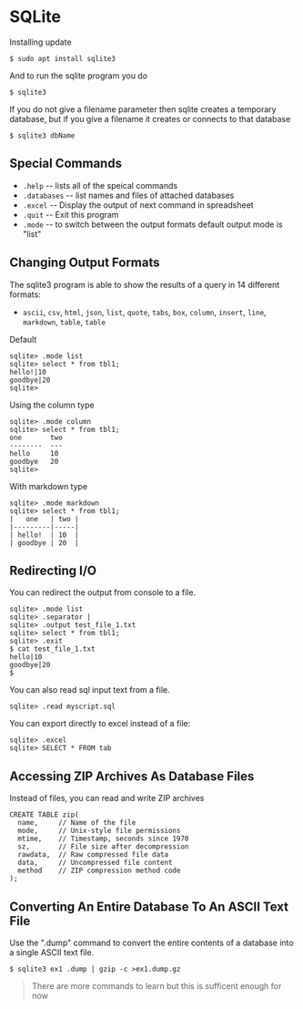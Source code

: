 # SQLite

Installing update
```
$ sudo apt install sqlite3
```
And to run the sqlite program you do
```
$ sqlite3
```
If you do not give a filename parameter then sqlite creates a temporary database, but if you give a filename it creates or connects to that database
```
$ sqlite3 dbName
```

## Special Commands

- `.help` -- lists all of the speical commands
- `.databases` -- list names and files of attached databases
- `.excel` -- Display the output of next command in spreadsheet
- `.quit` -- Exit this program
- `.mode` -- to switch between the output formats default output mode is "list"

## Changing Output Formats

The sqlite3 program is able to show the results of a query in 14 different formats:
- `ascii`, `csv`, `html`, `json`, `list`, `quote`, `tabs`, `box`, `column`, `insert`, `line`, `markdown`, `table`, `table`


Default
```
sqlite> .mode list
sqlite> select * from tbl1;
hello!|10
goodbye|20
sqlite>
```
Using the column type
```
sqlite> .mode column
sqlite> select * from tbl1;
one       two       
--------  ---
hello     10        
goodbye   20        
sqlite>
```
With markdown type
```
sqlite> .mode markdown
sqlite> select * from tbl1;
|   one   | two |
|---------|-----|
| hello!  | 10  |
| goodbye | 20  |
```

## Redirecting I/O

You can redirect the output from console to a file.
```
sqlite> .mode list
sqlite> .separator |
sqlite> .output test_file_1.txt
sqlite> select * from tbl1;
sqlite> .exit
$ cat test_file_1.txt
hello|10
goodbye|20
$
```

You can also read sql input text from a file.
```
sqlite> .read myscript.sql
```

You can export directly to excel instead of a file:
```
sqlite> .excel
sqlite> SELECT * FROM tab
```

## Accessing ZIP Archives As Database Files

Instead of files, you can read and write ZIP archives

```
CREATE TABLE zip(
  name,     // Name of the file
  mode,     // Unix-style file permissions
  mtime,    // Timestamp, seconds since 1970
  sz,       // File size after decompression
  rawdata,  // Raw compressed file data
  data,     // Uncompressed file content
  method    // ZIP compression method code
);
```

## Converting An Entire Database To An ASCII Text File

Use the ".dump" command to convert the entire contents of a database into a single ASCII text file.

```
$ sqlite3 ex1 .dump | gzip -c >ex1.dump.gz
```

> There are more commands to learn but this is sufficent enough for now
